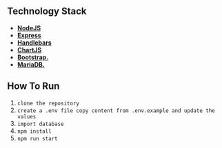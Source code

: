## Technology Stack

- **[NodeJS](https://nodejs.org/en/)**
- **[Express](https://expressjs.com/)**
- **[Handlebars](https://handlebarsjs.com/)**
- **[ChartJS](https://www.chartjs.org/)**
- **[Bootstrap.](https://getbootstrap.com/)**
- **[MariaDB.](https://mariadb.org/)**


## How To Run

1. `clone the repository`
2. `create a .env file copy content from .env.example and update the values`
3. `import database`
3. `npm install`
4. `npm run start`



